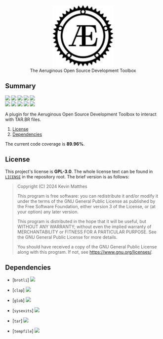 <!------------------- #[aeruginous::mercy::0003::start] ------------------->

[ci]:  https://github.com/kevinmatthes/aeruginous-tbr/workflows/ci/badge.svg
[crate]:  https://crates.io/crates/aeruginous-tbr
[crates-io]:  https://img.shields.io/crates/v/aeruginous-tbr
[deps]:  https://deps.rs/repo/github/kevinmatthes/aeruginous-tbr/status.svg
[deps-rs]:  https://deps.rs/repo/github/kevinmatthes/aeruginous-tbr
[docs]:  https://docs.rs/aeruginous/badge.svg
[docs-rs]:  https://docs.rs/aeruginous-tbr
[downloads]:  https://img.shields.io/crates/d/aeruginous-tbr
[gpl3]:  https://github.com/kevinmatthes/aeruginous-tbr/blob/main/LICENSE
[lcns]:  https://img.shields.io/github/license/kevinmatthes/aeruginous-tbr
[lst]:  https://img.shields.io/github/last-commit/kevinmatthes/aeruginous-tbr
[msrv]:  https://img.shields.io/badge/MSRV-1.76.0-brightgreen
[release]:  https://github.com/kevinmatthes/aeruginous-tbr/releases/latest
[renovate]:  https://img.shields.io/badge/renovate-enabled-brightgreen.svg
[repository]:  https://github.com/kevinmatthes/aeruginous-tbr
[tag]:  https://img.shields.io/github/v/tag/kevinmatthes/aeruginous-tbr

<!-------------------- #[aeruginous::mercy::0003::end] -------------------->

<p align = 'center'>
<a href = 'https://github.com/kevinmatthes/aeruginous-rs'>
<img
  height = '200'
  src =
    'https://github.com/kevinmatthes/aeruginous-rs/raw/main/aeruginous.svg'
/>
</a>
<br/>
The Aeruginous Open Source Development Toolbox
</p>

## Summary

[![][ci]][repository]
[![][lst]][repository]
[![][lcns]][repository]
[![][renovate]][repository]
[![][tag]][release]
<br>
[![][crates-io]][crate]
[![][deps]][deps-rs]
[![][docs]][docs-rs]
[![][downloads]][crate]
[![][msrv]][repository]

A plugin for the Aeruginous Open Source Development Toolbox to interact
with TAR.BR files.

1. [License](#license)
1. [Dependencies](#dependencies)

The current code coverage is **<!-- cov -->89.96%<!-- cov -->**.

## License

This project's license is **GPL-3.0**.  The whole license text can be found
in [`LICENSE`][gpl3] in the repository root.  The brief version is as
follows:

> Copyright (C) 2024 Kevin Matthes
>
> This program is free software: you can redistribute it and/or modify
> it under the terms of the GNU General Public License as published by
> the Free Software Foundation, either version 3 of the License, or
> (at your option) any later version.
>
> This program is distributed in the hope that it will be useful,
> but WITHOUT ANY WARRANTY; without even the implied warranty of
> MERCHANTABILITY or FITNESS FOR A PARTICULAR PURPOSE.  See the
> GNU General Public License for more details.
>
> You should have received a copy of the GNU General Public License
> along with this program.  If not, see <https://www.gnu.org/licenses/>.

## Dependencies

- [`brotli`]
  [![](https://img.shields.io/crates/l/brotli)
  ](https://github.com/dropbox/rust-brotli)

- [`clap`]
  [![](https://img.shields.io/crates/l/clap)
  ](https://github.com/clap-rs/clap)

- [`glob`]
  [![](https://img.shields.io/crates/l/glob)
  ](https://github.com/rust-lang/glob)

- [`sysexits`]
  [![](https://img.shields.io/crates/l/sysexits)
  ](https://github.com/sorairolake/sysexits-rs)

- [`tar`]
  [![](https://img.shields.io/crates/l/tar)
  ](https://github.com/alexcrichton/tar-rs)

- [`tempfile`]
  [![](https://img.shields.io/crates/l/tempfile)
  ](https://github.com/Stebalien/tempfile)

<!------------------------------------------------------------------------->
